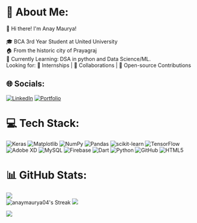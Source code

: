 # 💫 About Me:
👋 Hi there! I'm Anay Maurya!<br><br>🎓 BCA 3rd Year Student at United University<br>🏠 From the historic city of Prayagraj<br>
🌱 Currently Learning: DSA in python and Data Science/ML.<br>
Looking for:
🌟 Internships | 🤝 Collaborations | 🚀 Open-source Contributions

## 🌐 Socials:
[![LinkedIn](https://img.shields.io/badge/LinkedIn-%230077B5.svg?logo=linkedin&logoColor=white)](https://linkedin.com/in/https://www.linkedin.com/anay-maurya/) 
[![Portfolio](https://img.shields.io/badge/Portfolio-%23000000.svg?style=flat&logo=firefox&logoColor=#FF7139)](https://anaymaurya04.netlify.app/)


# 💻 Tech Stack:
![Keras](https://img.shields.io/badge/Keras-%23D00000.svg?style=flat-square&logo=Keras&logoColor=white) ![Matplotlib](https://img.shields.io/badge/Matplotlib-%23ffffff.svg?style=flat-square&logo=Matplotlib&logoColor=black) ![NumPy](https://img.shields.io/badge/numpy-%23013243.svg?style=flat-square&logo=numpy&logoColor=white) ![Pandas](https://img.shields.io/badge/pandas-%23150458.svg?style=flat-square&logo=pandas&logoColor=white) ![scikit-learn](https://img.shields.io/badge/scikit--learn-%23F7931E.svg?style=flat-square&logo=scikit-learn&logoColor=white) ![TensorFlow](https://img.shields.io/badge/TensorFlow-%23FF6F00.svg?style=flat-square&logo=TensorFlow&logoColor=white) ![Adobe XD](https://img.shields.io/badge/Adobe%20XD-470137?style=flat-square&logo=Adobe%20XD&logoColor=#FF61F6) ![MySQL](https://img.shields.io/badge/mysql-4479A1.svg?style=flat-square&logo=mysql&logoColor=white) ![Firebase](https://img.shields.io/badge/firebase-a08021?style=flat-square&logo=firebase&logoColor=ffcd34) ![Dart](https://img.shields.io/badge/dart-%230175C2.svg?style=flat-square&logo=dart&logoColor=white) ![Python](https://img.shields.io/badge/python-3670A0?style=flat-square&logo=python&logoColor=ffdd54) ![GitHub](https://img.shields.io/badge/github-%23121011.svg?style=flat-square&logo=github&logoColor=white)
![HTML5](https://img.shields.io/badge/html5-%23E34F26.svg?style=for-the-badge&logo=html5&logoColor=white)

# 📊 GitHub Stats:
![](https://github-readme-stats.vercel.app/api?username=anaymaurya04&theme=tokyonight&hide_border=true&include_all_commits=false&count_private=false)<br/>
![anaymaurya04's Streak](https://github-readme-streak-stats.herokuapp.com/?user=anaymaurya04&theme=tokyonight&hide_border=true)
![](https://github-readme-stats.vercel.app/api/top-langs/?username=anaymaurya04&theme=tokyonight&hide_border=true&include_all_commits=false&count_private=false&layout=compact)

[![](https://visitcount.itsvg.in/api?id=anaymaurya04&icon=0&color=0)](https://visitcount.itsvg.in)

